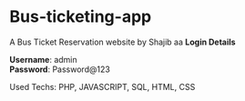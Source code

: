 # Bus-ticketing-app
A Bus Ticket Reservation website by Shajib
aa
**Login Details**

**Username**: admin <br>
**Password**: Password@123

Used Techs: PHP, JAVASCRIPT, SQL, HTML, CSS


